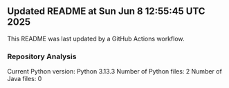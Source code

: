 ## Updated README at Sun Jun  8 12:55:45 UTC 2025

This README was last updated by a GitHub Actions workflow.

### Repository Analysis
Current Python version: Python 3.13.3
Number of Python files: 2
Number of Java files: 0
